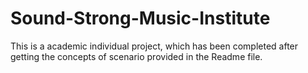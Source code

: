 # Sound-Strong-Music-Institute
This is a academic individual project, which has been completed after getting the concepts of scenario provided in the Readme file.
